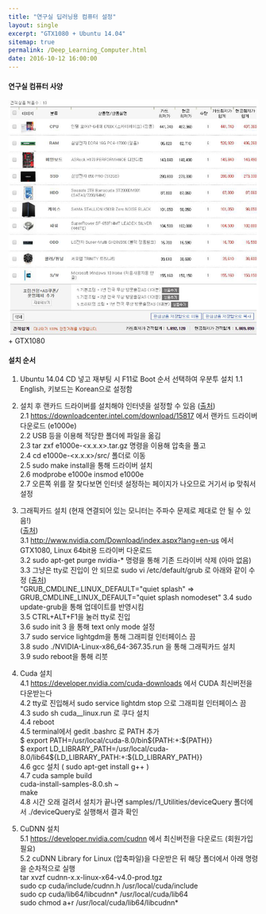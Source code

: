 ```yaml
---
title: "연구실 딥러닝용 컴퓨터 설정"
layout: single
excerpt: "GTX1080 + Ubuntu 14.04"
sitemap: true
permalink: /Deep_Learning_Computer.html
date: 2016-10-12 16:00:00
---
```


#### 연구실 컴퓨터 사양
![연구실 컴퓨터](\images\2016-10-12\Lab_computer.png)  
\+ GTX1080

#### 설치 순서
1. Ubuntu 14.04 CD 넣고 재부팅 시 F11로 Boot 순서 선택하여 우분투 설치
1.1 English, 키보드는 Korean으로 설정함

2. 설치 후 랜카드 드라이버를 설치해야 인터넷을 설정할 수 있음
 ([출처](http://askubuntu.com/questions/755652/ethernet-not-working-on-ubuntu-14-04-lts))  
2.1 https://downloadcenter.intel.com/download/15817 에서 랜카드 드라이버 다운로드 (e1000e)  
2.2 USB 등을 이용해 적당한 폴더에 파일을 옮김  
2.3 tar zxf e1000e-<x.x.x>.tar.gz 명령을 이용해 압축을 풀고  
2.4 cd e1000e-<x.x.x>/src/ 폴더로 이동  
2.5 sudo make install을 통해 드라이버 설치  
2.6 modprobe e1000e insmod e1000e  
2.7 오른쪽 위를 잘 찾다보면 인터넷 설정하는 페이지가 나오므로 거기서 ip 맞춰서 설정  

3. 그래픽카드 설치 (현재 연결되어 있는 모니터는 주파수 문제로 제대로 안 될 수 있음!)  
([출처](https://kusemanohar.wordpress.com/2016/07/29/gtx-1080-on-ubuntu-14-04-trusty/))  
3.1 http://www.nvidia.com/Download/index.aspx?lang=en-us 에서 GTX1080, Linux 64bit용 드라이버 다운로드  
3.2 sudo apt-get purge nvidia-* 명령을 통해 기존 드라이버 삭제 (아마 없음)  
3.3 그냥은 tty로 진입이 안 되므로 sudo vi /etc/default/grub 로 아래와 같이 수정 ([출처](http://blog.sanguneo.com/17))  
    "GRUB_CMDLINE_LINUX_DEFAULT="quiet splash" => GRUB_CMDLINE_LINUX_DEFAULT="quiet splash nomodeset"
3.4 sudo update-grub을 통해 업데이트를 반영시킴  
3.5 CTRL+ALT+F1을 눌러 tty로 진입  
3.6 sudo init 3 을 통해 text only mode 설정  
3.7 sudo service lightgdm을 통해 그래피컬 인터페이스 끔  
3.8 sudo ./NVIDIA-Linux-x86_64-367.35.run 을 통해 그래픽카드 설치  
3.9 sudo reboot을 통해 리붓  

4. Cuda 설치  
4.1 https://developer.nvidia.com/cuda-downloads 에서 CUDA 최신버전을 다운받는다  
4.2 tty로 진입해서 sudo service lightdm stop 으로 그래피컬 인터페이스 끔  
4.3 sudo sh cuda_<version>\_linux.run 로 쿠다 설치  
4.4 reboot  
4.5 terminal에서 gedit .bashrc 로 PATH 추가  
$ export PATH=/usr/local/cuda-8.0/bin${PATH:+:${PATH}}  
$ export LD_LIBRARY_PATH=/usr/local/cuda-8.0/lib64\${LD_LIBRARY_PATH:+:${LD_LIBRARY_PATH}}  
4.6 gcc 설치 ( sudo apt-get install g++ )  
4.7 cuda sample build  
cuda-install-samples-8.0.sh ~  
make  
4.8 시간 오래 걸려서 설치가 끝나면 samples//1_Utilities/deviceQuery 폴더에서 ./deviceQuery로 실행해서 결과 확인  

5. CuDNN 설치  
5.1 https://developer.nvidia.com/cudnn 에서 최신버전을 다운로드  (회원가입 필요)  
5.2 cuDNN Library for Linux (압축파일)을 다운받은 뒤 해당 폴더에서 아래 명령을 순차적으로 실행  
tar xvzf cudnn-x.x-linux-x64-v4.0-prod.tgz  
sudo cp cuda/include/cudnn.h /usr/local/cuda/include  
sudo cp cuda/lib64/libcudnn* /usr/local/cuda/lib64  
sudo chmod a+r /usr/local/cuda/lib64/libcudnn*  

